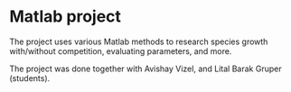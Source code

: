 # Matlab project
The project uses various Matlab methods to research species growth with/without competition, evaluating parameters, and more.

The project was done together with Avishay Vizel, and Lital Barak Gruper (students).
